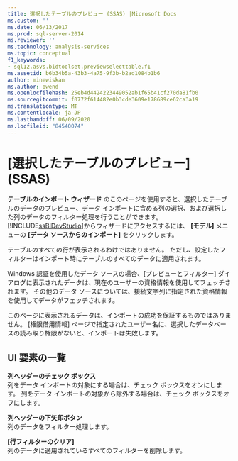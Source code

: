 ```yaml
---
title: 選択したテーブルのプレビュー (SSAS) |Microsoft Docs
ms.custom: ''
ms.date: 06/13/2017
ms.prod: sql-server-2014
ms.reviewer: ''
ms.technology: analysis-services
ms.topic: conceptual
f1_keywords:
- sql12.asvs.bidtoolset.previewselecttable.f1
ms.assetid: b6b34b5a-43b3-4a75-9f3b-b2ad1084b1b6
author: minewiskan
ms.author: owend
ms.openlocfilehash: 25eb4d4424223449052ab1f65b41cf270da81fb0
ms.sourcegitcommit: f0772f614482e0b3cde3609e178689ce62ca3a19
ms.translationtype: MT
ms.contentlocale: ja-JP
ms.lasthandoff: 06/09/2020
ms.locfileid: "84540074"
---
```

# <a name="preview-selected-table-ssas"></a>[選択したテーブルのプレビュー] (SSAS)
  **テーブルのインポート ウィザード** のこのページを使用すると、選択したテーブルのデータのプレビュー、データ インポートに含める列の選択、および選択した列のデータのフィルター処理を行うことができます。 [!INCLUDE[ssBIDevStudio](../includes/ssbidevstudio-md.md)]からウィザードにアクセスするには、 **[モデル]** メニューの **[データ ソースからのインポート]** をクリックします。  
  
 テーブルのすべての行が表示されるわけではありません。 ただし、設定したフィルターはインポート時にテーブルのすべてのデータに適用されます。  
  
 Windows 認証を使用したデータ ソースの場合、[プレビューとフィルター] ダイアログに表示されたデータは、現在のユーザーの資格情報を使用してフェッチされます。 その他のデータ ソースについては、接続文字列に指定された資格情報を使用してデータがフェッチされます。  
  
 このページに表示されるデータは、インポートの成功を保証するものではありません。 [権限借用情報] ページで指定されたユーザー名に、選択したデータベースの読み取り権限がないと、インポートは失敗します。  
  
## <a name="ui-element-list"></a>UI 要素の一覧  
 **列ヘッダーのチェック ボックス**  
 列をデータ インポートの対象にする場合は、チェック ボックスをオンにします。 列をデータ インポートの対象から除外する場合は、チェック ボックスをオフにします。  
  
 **列ヘッダーの下矢印ボタン**  
 列のデータをフィルター処理します。  
  
 **[行フィルターのクリア]**  
 列のデータに適用されているすべてのフィルターを削除します。  
  
  
